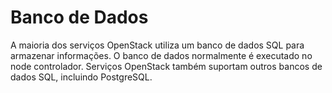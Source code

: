 # Banco de Dados

A maioria dos serviços OpenStack utiliza um banco de dados SQL para armazenar informações. O banco de dados normalmente é executado no node controlador. Serviços OpenStack também suportam outros bancos de dados SQL, incluindo PostgreSQL.

